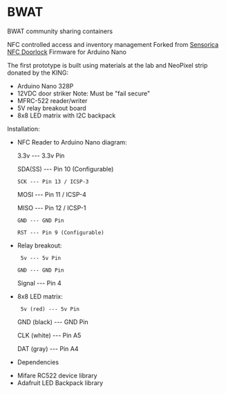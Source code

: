 # BWAT
BWAT  community sharing containers 

NFC controlled access and inventory management
Forked from [Sensorica NFC Doorlock](https://github.com/Sensorica/NFC_doorlock)
Firmware for Arduino Nano

The first prototype is built using materials at the lab and NeoPixel strip donated by the KING:

* Arduino Nano 328P
* 12VDC door striker Note: Must be "fail secure"
* MFRC-522 reader/writer 
* 5V relay breakout board
* 8x8 LED matrix with I2C backpack

Installation:

* NFC Reader to Arduino Nano diagram:
  
     3.3v --- 3.3v Pin

  SDA(SS) --- Pin 10 (Configurable)
  
      SCK --- Pin 13 / ICSP-3
      
     MOSI --- Pin 11 / ICSP-4
     
     MISO --- Pin 12 / ICSP-1
     
      GND --- GND Pin
      
      RST --- Pin 9 (Configurable)
      
	  
* Relay breakout:

       5v --- 5v Pin
       
      GND --- GND Pin
      
   Signal --- Pin 4
   
   
* 8x8 LED matrix:

       5v (red) --- 5v Pin
       
    GND (black) --- GND Pin
    
    CLK (white) --- Pin A5
    
     DAT (gray) --- Pin A4
     
    
  
  
* Dependencies 

- Mifare RC522 device library
- Adafruit LED Backpack library
